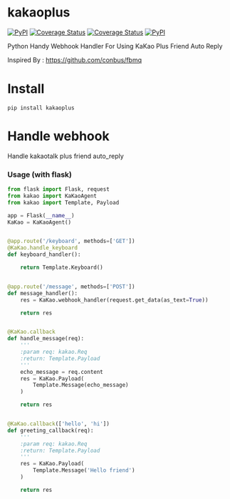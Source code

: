 # kakaoplus
[![PyPI](https://img.shields.io/pypi/v/kakaoplus.svg?v=1&maxAge=3601)](https://pypi.python.org/pypi/kakaoplus)
[![Coverage Status](https://travis-ci.org/HwangWonYo/kakaoplus.svg?branch=master)](https://coveralls.io/github/wonyoHwang/kakaoplus?branch=master)
[![Coverage Status](https://coveralls.io/repos/github/HwangWonYo/kakaoplus/badge.svg?branch=doc)](https://coveralls.io/github/HwangWonYo/kakaoplus?branch=doc)
[![PyPI](https://img.shields.io/pypi/l/kakaoplus.svg?v=1&maxAge=2592000)](https://pypi.python.org/pypi/kakaoplus)

Python Handy Webhook Handler For Using KaKao Plus Friend Auto Reply

Inspired By : https://github.com/conbus/fbmq
# Install
```
pip install kakaoplus
```

# Handle webhook
Handle kakaotalk plus friend auto_reply

### Usage (with flask)
```python
from flask import Flask, request
from kakao import KaKaoAgent
from kakao import Template, Payload

app = Flask(__name__)
KaKao = KaKaoAgent()


@app.route('/keyboard', methods=['GET'])
@KaKao.handle_keyboard
def keyboard_handler():

    return Template.Keyboard()


@app.route('/message', methods=['POST'])
def message_handler():
    res = KaKao.webhook_handler(request.get_data(as_text=True))

    return res


@KaKao.callback
def handle_message(req):
    '''
    :param req: kakao.Req
    :return: Template.Payload
    '''
    echo_message = req.content
    res = KaKao.Payload(
        Template.Message(echo_message)
    )

    return res


@KaKao.callback(['hello', 'hi'])
def greeting_callback(req):
    '''
    :param req: kakao.Req
    :return: Template.Payload
    '''
    res = KaKao.Payload(
        Template.Message('Hello friend')
    )

    return res
```

